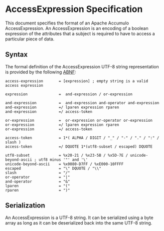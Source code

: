 <!--

    Licensed to the Apache Software Foundation (ASF) under one
    or more contributor license agreements.  See the NOTICE file
    distributed with this work for additional information
    regarding copyright ownership.  The ASF licenses this file
    to you under the Apache License, Version 2.0 (the
    "License"); you may not use this file except in compliance
    with the License.  You may obtain a copy of the License at

      https://www.apache.org/licenses/LICENSE-2.0

    Unless required by applicable law or agreed to in writing,
    software distributed under the License is distributed on an
    "AS IS" BASIS, WITHOUT WARRANTIES OR CONDITIONS OF ANY
    KIND, either express or implied.  See the License for the
    specific language governing permissions and limitations
    under the License.

-->

# AccessExpression Specification

This document specifies the format of an Apache Accumulo AccessExpression. An AccessExpression
is an encoding of a boolean expression of the attributes that a subject is required to have to
access a particular piece of data.

## Syntax

The formal definition of the AccessExpression UTF-8 string representation is provided by
the following [ABNF][1]:

```
access-expression       = [expression] ; empty string is a valid access expression

expression              =  and-expression / or-expression

and-expression          =  and-expression and-operator and-expression
and-expression          =/ lparen expression rparen
and-expression          =/ access-token

or-expression           =  or-expression or-operator or-expression
or-expression           =/ lparen expression rparen
or-expression           =/ access-token

access-token            = 1*( ALPHA / DIGIT / "_" / "-" / "." / ":" / slash )
access-token            =/ DQUOTE 1*(utf8-subset / escaped) DQUOTE

utf8-subset             = %x20-21 / %x23-5B / %x5D-7E / unicode-beyond-ascii ; utf8 minus '"' and '\'
unicode-beyond-ascii    = %x0080-D7FF / %xE000-10FFFF
escaped                 = "\" DQUOTE / "\\"
slash                   = "/"
or-operator             = "|"
and-operator            = "&"
lparen                  = "("
rparen                  = ")"
```

## Serialization

An AccessExpression is a UTF-8 string. It can be serialized using a byte array as long as it
can be deserialized back into the same UTF-8 string.

[1]: https://www.rfc-editor.org/rfc/rfc5234
